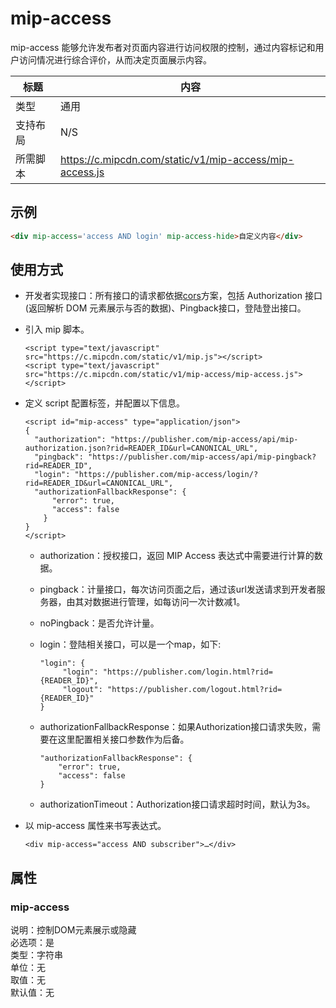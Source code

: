 # mip-access

mip-access 能够允许发布者对页面内容进行访问权限的控制，通过内容标记和用户访问情况进行综合评价，从而决定页面展示内容。

标题|内容
----|----
类型|通用
支持布局|N/S
所需脚本|https://c.mipcdn.com/static/v1/mip-access/mip-access.js

## 示例

```html
<div mip-access='access AND login' mip-access-hide>自定义内容</div>
```

## 使用方式
- 开发者实现接口：所有接口的请求都依据[cors](https://developer.mozilla.org/zh-CN/docs/Web/API/Fetch_API/Using_Fetch)方案，包括 Authorization 接口(返回解析 DOM 元素展示与否的数据)、Pingback接口，登陆登出接口。
- 引入 mip 脚本。

    ```
    <script type="text/javascript" src="https://c.mipcdn.com/static/v1/mip.js"></script>
    <script type="text/javascript" src="https://c.mipcdn.com/static/v1/mip-access/mip-access.js"></script>
    ```

- 定义 script 配置标签，并配置以下信息。

    ```
    <script id="mip-access" type="application/json">
    {
      "authorization": "https://publisher.com/mip-access/api/mip-authorization.json?rid=READER_ID&url=CANONICAL_URL",
      "pingback": "https://publisher.com/mip-access/api/mip-pingback?rid=READER_ID",
      "login": "https://publisher.com/mip-access/login/?rid=READER_ID&url=CANONICAL_URL",
      "authorizationFallbackResponse": {
          "error": true,
          "access": false
        }
    }
    </script>
    ```

    - authorization：授权接口，返回 MIP Access 表达式中需要进行计算的数据。
    - pingback：计量接口，每次访问页面之后，通过该url发送请求到开发者服务器，由其对数据进行管理，如每访问一次计数减1。
    - noPingback：是否允许计量。
    - login：登陆相关接口，可以是一个map，如下:

        ```
        "login": {
             "login": "https://publisher.com/login.html?rid={READER_ID}",
             "logout": "https://publisher.com/logout.html?rid={READER_ID}"
        }
        ```

    - authorizationFallbackResponse：如果Authorization接口请求失败，需要在这里配置相关接口参数作为后备。

        ```
        "authorizationFallbackResponse": {
            "error": true,
            "access": false
        }
        ```

    - authorizationTimeout：Authorization接口请求超时时间，默认为3s。

- 以 mip-access 属性来书写表达式。

    ```
    <div mip-access="access AND subscriber">…</div>
    ```

## 属性

### mip-access

说明：控制DOM元素展示或隐藏      
必选项：是   
类型：字符串   
单位：无   
取值：无   
默认值：无
